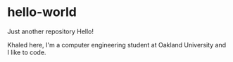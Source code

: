 # hello-world
Just another repository
Hello!

Khaled here, I'm a computer engineering student at Oakland University and I like to code.
